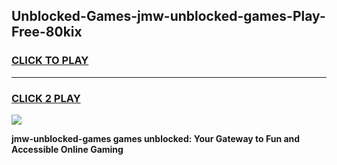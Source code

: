 
## Unblocked-Games-jmw-unblocked-games-Play-Free-80kix
<h3>
<a href="https://premium76.site?title=jmw-unblocked-games&ref=19M">CLICK TO PLAY</a></h3>
<hr>

<h3>
<a href="https://premium76.site?title=jmw-unblocked-games&ref=19M">CLICK 2 PLAY</a>
  
</h3>

<a href="https://premium76.site?title=jmw-unblocked-games&ref=19M"><img src="https://clearcache.store/games.png"></a>


**jmw-unblocked-games games unblocked: Your Gateway to Fun and Accessible Online Gaming**
